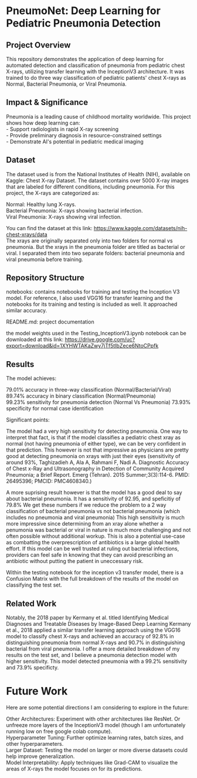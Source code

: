 # PneumoNet: Deep Learning for Pediatric Pneumonia Detection  

## Project Overview  
This repository demonstrates the application of deep learning for automated detection and classification of pneumonia from pediatric chest X-rays, utilizing transfer learning with the InceptionV3 architecture. It was trained to do three way classification of pediatric patients' chest X-rays as Normal, Bacterial Pneumonia, or Viral Pneumonia. 

## Impact & Significance  
Pneumonia is a leading cause of childhood mortality worldwide. This project shows how deep learning can:  
    - Support radiologists in rapid X-ray screening  
    - Provide preliminary diagnosis in resource-constrained settings  
    - Demonstrate AI's potential in pediatric medical imaging  

## Dataset
The dataset used is from the National Institutes of Health (NIH), available on Kaggle: Chest X-ray Dataset. The dataset contains over 5000 X-ray images that are labeled for different conditions, including pneumonia. For this project, the X-rays are categorized as:

Normal: Healthy lung X-rays.  
Bacterial Pneumonia: X-rays showing bacterial infection.  
Viral Pneumonia: X-rays showing viral infection.  

You can find the dataset at this link: https://www.kaggle.com/datasets/nih-chest-xrays/data  
The xrays are originally separated only into two folders for normal vs pneumonia. But the xrays in the pneumonia folder are titled as bacterial or viral. I separated them into two separate folders: bacterial pneumonia and viral pneumonia before training.  

## Repository Structure  

notebooks: contains notebooks for training and testing the Inception V3 model. For reference, I also used VGG16 for transfer learning and the notebooks for its training and testing is included as well. It approached similar accuracy.  

README.md: project documentation

the model weights used in the Testing_InceptionV3.ipynb notebook can be downloaded at this link: https://drive.google.com/uc?export=download&id=1XYHWTAKaZwy7jTf5tIbZece6NtoCPpfk  

## Results  

The model achieves:  

79.01% accuracy in three-way classification (Normal/Bacterial/Viral)  
89.74% accuracy in binary classification (Normal/Pneumonia)  
99.23% sensitivity for pneumonia detection (Normal Vs Pneumonia) 
73.93% specificity for normal case identification  

Significant points: 

The model had a very high sensitivity for detecting pneumonia. One way to interpret that fact, is that if the model classifies a pediatric chest xray as normal (not having pneumonia of either type), we can be very confident in that prediction. This however is not that impressive as physicians are pretty good at detecting pneumonia on xrays with just their eyes (sensitivity of around 93%, Taghizadieh A, Ala A, Rahmani F, Nadi A. Diagnostic Accuracy of Chest x-Ray and Ultrasonography in Detection of Community Acquired Pneumonia; a Brief Report. Emerg (Tehran). 2015 Summer;3(3):114-6. PMID: 26495396; PMCID: PMC4608340.)  

A more suprising result however is that the model has a good deal to say about bacterial pneumonia. It has a sensitivity of 92.95, and speficitiy of 79.8% We get these numbers if we reduce the problem to a 2 way classification of bacterial pneumonia vs not bacterial pneumonia (which includes no pneumonia and viral pneumonia)  This high sensitivity is much more impressive since determining from an xray alone whether a penumonia was bacterial or viral in nature is much more challenging and not often possible without additional workup. This is also a potential use-case as combatting the overprescription of antibiotics is a large global health effort. If this model can be well trusted at ruling out bacterial infections, providers can feel safe in knowing that they can avoid prescribing an antibiotic without putting the patient in uneccessary risk.  

Within the testing notebook for the inception v3 transfer model, there is a Confusion Matrix with the full breakdown of the results of the model on classifying the test set.  


## Related Work
Notably, the 2018 paper by Kermany et al. titled Identifying Medical Diagnoses and Treatable Diseases by Image-Based Deep Learning Kermany et al., 2018 applied a similar transfer learning approach using the VGG16 model to classify chest X-rays and achieved an accuracy of 92.8% in distinguishing pneumonia from normal X-rays and 90.7% in distinguishing bacterial from viral pneumonia. I offer a more detailed breakdown of my results on the test set, and I believe a pneumonia detection model with higher sensitivity. This model detected pneumonia with a 99.2% sensitivity and 73.9% specificty.  

# Future Work
Here are some potential directions I am considering to explore in the future:

Other Architectures: Experiment with other architectures like ResNet. Or unfreeze more layers of the InceptionV3 model (though I am unfortunately running low on free google colab compute).  
Hyperparameter Tuning: Further optimize learning rates, batch sizes, and other hyperparameters.  
Larger Dataset: Testing the model on larger or more diverse datasets could help improve generalization.  
Model Interpretability: Apply techniques like Grad-CAM to visualize the areas of X-rays the model focuses on for its predictions.

